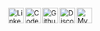 [<img align="left" alt="Linkedin: jeremiahb" width="32px" src="https://cdn.jsdelivr.net/npm/simple-icons@3.10.0/icons/linkedin.svg" />][linkedin]
[<img align="left" alt="CodeWars: anonguy" width="32px" src="https://cdn.jsdelivr.net/npm/simple-icons@3/icons/codewars.svg" />][codewars]
[<img align="left" alt="Github Gists: anonguy" width="32px" src="https://cdn.jsdelivr.net/npm/simple-icons@3/icons/github.svg" />][github-gist]
[<img align="left" alt="Discord: jerbob#1337" width="32px" src="https://cdn.jsdelivr.net/npm/simple-icons@3/icons/discord.svg" />][discord]
[<img align="left" alt="My Dotfiles" width="32px" src="https://cdn.jsdelivr.net/npm/simple-icons@3.10.0/icons/vim.svg" />][dotfiles]

[codewars]: https://www.codewars.com/users/AnonGuy
[github-gist]: https://gist.github.com/jerbob
[discord]: https://discordapp.com/users/140605665772175361
[dotfiles]: https://github.com/jerbob/dotfiles
[linkedin]: https://www.linkedin.com/in/jerbob/
